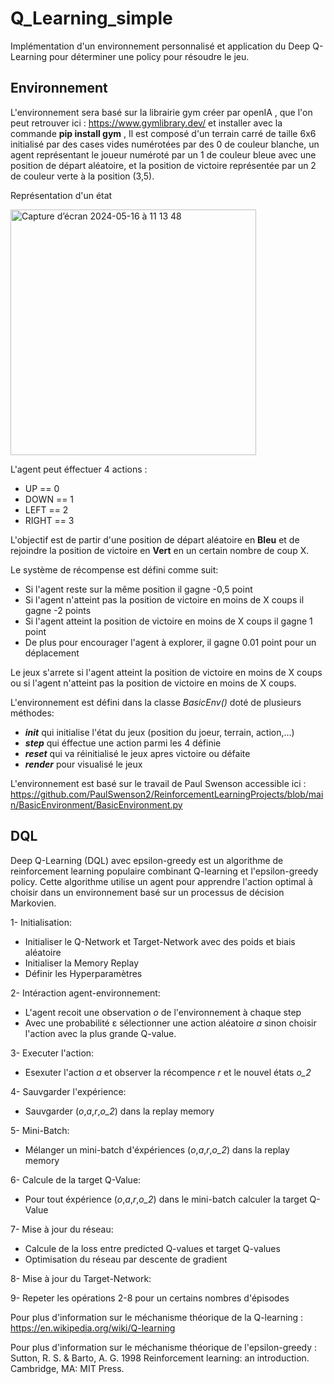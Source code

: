 # Q_Learning_simple

Implémentation d'un environnement personnalisé et application du Deep Q-Learning pour déterminer une policy pour résoudre le jeu.

## Environnement 

L'environnement sera basé sur la librairie gym créer par openIA , que l'on peut retrouver ici : https://www.gymlibrary.dev/ et installer avec la commande **pip install gym** ,
Il est composé d'un terrain carré de taille 6x6 initialisé par des cases vides numérotées par des 0 de couleur blanche, un agent représentant le joueur numéroté par un 1 de couleur bleue avec une position de départ aléatoire, et la position de victoire représentée par un 2 de couleur verte à la position (3,5).

Représentation d'un état 

<img width="393" alt="Capture d’écran 2024-05-16 à 11 13 48" src="https://github.com/JeromeUwU/Q_Learning_simple/assets/127997538/f22c813b-ec2e-41e1-8220-b0ad6931fe30">


L'agent peut éffectuer 4 actions :

- UP == 0
- DOWN == 1
- LEFT == 2
- RIGHT == 3

L'objectif est de partir d'une position de départ aléatoire en **Bleu** et de rejoindre la position de victoire en **Vert** en un certain nombre de coup X.

Le système de récompense est défini comme suit:
- Si l'agent reste sur la même position il gagne -0,5 point
- Si l'agent n'atteint pas la position de victoire en moins de X coups il gagne -2 points
- Si l'agent atteint la position de victoire en moins de X coups il gagne 1 point
- De plus pour encourager l'agent à explorer, il gagne 0.01 point pour un déplacement

Le jeux s'arrete si l'agent atteint la position de victoire en moins de X coups ou si l'agent n'atteint pas la position de victoire en moins de X coups.

L'environnement est défini dans la classe *BasicEnv()* doté de plusieurs méthodes:
- *__init__* qui initialise l'état du jeux (position du joeur, terrain, action,...)
- *__step__* qui éffectue une action parmi les 4 définie
- *__reset__* qui va réinitialisé le jeux apres victoire ou défaite
- *__render__* pour visualisé le jeux


L'environnement est basé sur le travail de Paul Swenson accessible ici : https://github.com/PaulSwenson2/ReinforcementLearningProjects/blob/main/BasicEnvironment/BasicEnvironment.py

## DQL

Deep Q-Learning (DQL) avec  epsilon-greedy est un algorithme de reinforcement learning populaire combinant Q-learning et l'epsilon-greedy policy.
Cette algorithme utilise un agent pour apprendre l'action optimal à choisir dans un environnement basé sur un processus de décision Markovien.

1- Initialisation:
  - Initialiser le Q-Network et Target-Network avec des poids et biais aléatoire
  - Initialiser la Memory Replay
  - Définir les Hyperparamètres
    
2- Intéraction agent-environnement:
  - L'agent recoit une observation *o* de l'environnement à chaque step
  - Avec une probabilité ε sélectionner une action aléatoire *a* sinon choisir l'action avec la plus grande Q-value.

3- Executer l'action:
  - Esexuter l'action *a* et observer la récompence *r* et le nouvel états *o_2*

4- Sauvgarder l'expérience:
  - Sauvgarder (*o*,*a*,*r*,*o_2*) dans la replay memory
    
5- Mini-Batch:
  - Mélanger un mini-batch d'éxpériences (*o*,*a*,*r*,*o_2*) dans la replay memory

6- Calcule de la target Q-Value:
  - Pour tout éxpérience (*o*,*a*,*r*,*o_2*) dans le mini-batch calculer la target Q-Value
    
7- Mise à jour du réseau:
  - Calcule de la loss entre predicted Q-values et target Q-values
  - Optimisation du réseau par descente de gradient

8- Mise à jour du Target-Network:

9- Repeter les opérations 2-8 pour un certains nombres d'épisodes

Pour plus d'information sur le méchanisme théorique de la Q-learning : https://en.wikipedia.org/wiki/Q-learning

Pour plus d'information sur le méchanisme théorique de l'epsilon-greedy : Sutton, R. S. & Barto, A. G. 1998 Reinforcement learning: an introduction. Cambridge, MA: MIT Press.











